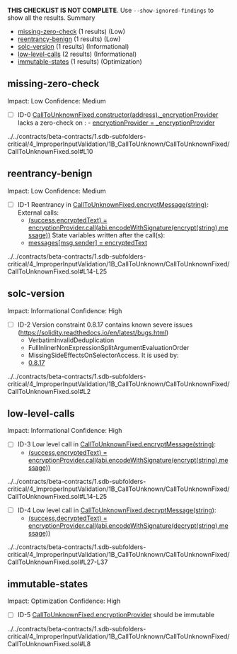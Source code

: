 **THIS CHECKLIST IS NOT COMPLETE**. Use `--show-ignored-findings` to show all the results.
Summary
 - [missing-zero-check](#missing-zero-check) (1 results) (Low)
 - [reentrancy-benign](#reentrancy-benign) (1 results) (Low)
 - [solc-version](#solc-version) (1 results) (Informational)
 - [low-level-calls](#low-level-calls) (2 results) (Informational)
 - [immutable-states](#immutable-states) (1 results) (Optimization)
## missing-zero-check
Impact: Low
Confidence: Medium
 - [ ] ID-0
[CallToUnknownFixed.constructor(address)._encryptionProvider](../../contracts/beta-contracts/1.sdb-subfolders-critical/4_ImproperInputValidation/1B_CallToUnknown/CallToUnknownFixed/CallToUnknownFixed.sol#L10) lacks a zero-check on :
		- [encryptionProvider = _encryptionProvider](../../contracts/beta-contracts/1.sdb-subfolders-critical/4_ImproperInputValidation/1B_CallToUnknown/CallToUnknownFixed/CallToUnknownFixed.sol#L11)

../../contracts/beta-contracts/1.sdb-subfolders-critical/4_ImproperInputValidation/1B_CallToUnknown/CallToUnknownFixed/CallToUnknownFixed.sol#L10


## reentrancy-benign
Impact: Low
Confidence: Medium
 - [ ] ID-1
Reentrancy in [CallToUnknownFixed.encryptMessage(string)](../../contracts/beta-contracts/1.sdb-subfolders-critical/4_ImproperInputValidation/1B_CallToUnknown/CallToUnknownFixed/CallToUnknownFixed.sol#L14-L25):
	External calls:
	- [(success,encryptedText) = encryptionProvider.call(abi.encodeWithSignature(encrypt(string),message))](../../contracts/beta-contracts/1.sdb-subfolders-critical/4_ImproperInputValidation/1B_CallToUnknown/CallToUnknownFixed/CallToUnknownFixed.sol#L19-L21)
	State variables written after the call(s):
	- [messages[msg.sender] = encryptedText](../../contracts/beta-contracts/1.sdb-subfolders-critical/4_ImproperInputValidation/1B_CallToUnknown/CallToUnknownFixed/CallToUnknownFixed.sol#L23)

../../contracts/beta-contracts/1.sdb-subfolders-critical/4_ImproperInputValidation/1B_CallToUnknown/CallToUnknownFixed/CallToUnknownFixed.sol#L14-L25


## solc-version
Impact: Informational
Confidence: High
 - [ ] ID-2
Version constraint 0.8.17 contains known severe issues (https://solidity.readthedocs.io/en/latest/bugs.html)
	- VerbatimInvalidDeduplication
	- FullInlinerNonExpressionSplitArgumentEvaluationOrder
	- MissingSideEffectsOnSelectorAccess.
It is used by:
	- [0.8.17](../../contracts/beta-contracts/1.sdb-subfolders-critical/4_ImproperInputValidation/1B_CallToUnknown/CallToUnknownFixed/CallToUnknownFixed.sol#L2)

../../contracts/beta-contracts/1.sdb-subfolders-critical/4_ImproperInputValidation/1B_CallToUnknown/CallToUnknownFixed/CallToUnknownFixed.sol#L2


## low-level-calls
Impact: Informational
Confidence: High
 - [ ] ID-3
Low level call in [CallToUnknownFixed.encryptMessage(string)](../../contracts/beta-contracts/1.sdb-subfolders-critical/4_ImproperInputValidation/1B_CallToUnknown/CallToUnknownFixed/CallToUnknownFixed.sol#L14-L25):
	- [(success,encryptedText) = encryptionProvider.call(abi.encodeWithSignature(encrypt(string),message))](../../contracts/beta-contracts/1.sdb-subfolders-critical/4_ImproperInputValidation/1B_CallToUnknown/CallToUnknownFixed/CallToUnknownFixed.sol#L19-L21)

../../contracts/beta-contracts/1.sdb-subfolders-critical/4_ImproperInputValidation/1B_CallToUnknown/CallToUnknownFixed/CallToUnknownFixed.sol#L14-L25


 - [ ] ID-4
Low level call in [CallToUnknownFixed.decryptMessage(string)](../../contracts/beta-contracts/1.sdb-subfolders-critical/4_ImproperInputValidation/1B_CallToUnknown/CallToUnknownFixed/CallToUnknownFixed.sol#L27-L37):
	- [(success,decryptedText) = encryptionProvider.call(abi.encodeWithSignature(decrypt(string),message))](../../contracts/beta-contracts/1.sdb-subfolders-critical/4_ImproperInputValidation/1B_CallToUnknown/CallToUnknownFixed/CallToUnknownFixed.sol#L32-L34)

../../contracts/beta-contracts/1.sdb-subfolders-critical/4_ImproperInputValidation/1B_CallToUnknown/CallToUnknownFixed/CallToUnknownFixed.sol#L27-L37


## immutable-states
Impact: Optimization
Confidence: High
 - [ ] ID-5
[CallToUnknownFixed.encryptionProvider](../../contracts/beta-contracts/1.sdb-subfolders-critical/4_ImproperInputValidation/1B_CallToUnknown/CallToUnknownFixed/CallToUnknownFixed.sol#L8) should be immutable 

../../contracts/beta-contracts/1.sdb-subfolders-critical/4_ImproperInputValidation/1B_CallToUnknown/CallToUnknownFixed/CallToUnknownFixed.sol#L8


